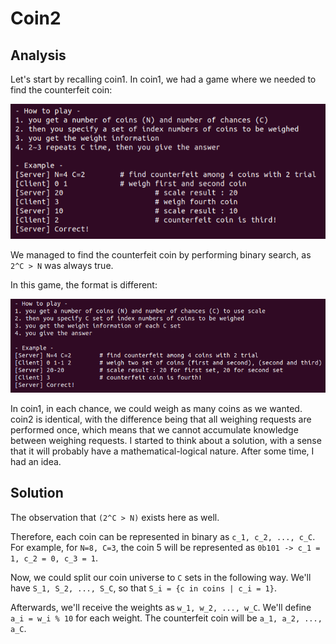 # Coin2
## Analysis
Let's start by recalling coin1.
In coin1, we had a game where we needed to find the counterfeit coin:

![img.png](img.png)

We managed to find the counterfeit coin by performing binary search, as `2^C > N` was always true.

In this game, the format is different:

![img_1.png](img_1.png)

In coin1, in each chance, we could weigh as many coins as we wanted.
coin2 is identical, with the difference being that all weighing requests are performed once,
which means that we cannot accumulate knowledge between weighing requests.
I started to think about a solution, with a sense that it will probably have a mathematical-logical nature.
After some time, I had an idea.

## Solution
The observation that `(2^C > N)` exists here as well.

Therefore, each coin can be represented in binary as `c_1, c_2, ..., c_C`.
For example, for `N=8, C=3`, the coin 5 will be represented as `0b101 -> c_1 = 1, c_2 = 0, c_3 = 1`.

Now, we could split our coin universe to `C` sets in the following way.
We'll have `S_1, S_2, ..., S_C`, so that `S_i = {c in coins | c_i = 1}`.

Afterwards, we'll receive the weights as `w_1, w_2, ..., w_C`.
We'll define `a_i = w_i % 10` for each weight.
The counterfeit coin will be `a_1, a_2, ..., a_C`.